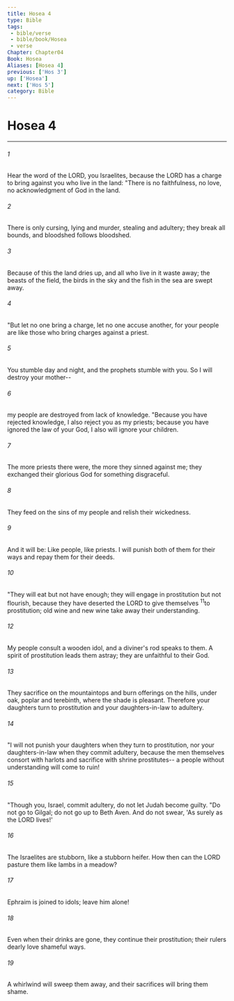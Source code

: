 ```yaml
---
title: Hosea 4
type: Bible
tags:
 - bible/verse
 - bible/book/Hosea
 - verse
Chapter: Chapter04
Book: Hosea
Aliases: [Hosea 4]
previous: ['Hos 3']
up: ['Hosea']
next: ['Hos 5']
category: Bible
---
```

# Hosea 4

***


###### 1 
Hear the word of the LORD, you Israelites, because the LORD has a charge to bring against you who live in the land: "There is no faithfulness, no love, no acknowledgment of God in the land. 

###### 2 
There is only cursing, lying and murder, stealing and adultery; they break all bounds, and bloodshed follows bloodshed. 

###### 3 
Because of this the land dries up, and all who live in it waste away; the beasts of the field, the birds in the sky and the fish in the sea are swept away. 

###### 4 
"But let no one bring a charge, let no one accuse another, for your people are like those who bring charges against a priest. 

###### 5 
You stumble day and night, and the prophets stumble with you. So I will destroy your mother-- 

###### 6 
my people are destroyed from lack of knowledge. "Because you have rejected knowledge, I also reject you as my priests; because you have ignored the law of your God, I also will ignore your children. 

###### 7 
The more priests there were, the more they sinned against me; they exchanged their glorious God for something disgraceful. 

###### 8 
They feed on the sins of my people and relish their wickedness. 

###### 9 
And it will be: Like people, like priests. I will punish both of them for their ways and repay them for their deeds. 

###### 10 
"They will eat but not have enough; they will engage in prostitution but not flourish, because they have deserted the LORD to give themselves <sup class="versenum mid-line">11</sup>to prostitution; old wine and new wine take away their understanding. 

###### 12 
My people consult a wooden idol, and a diviner's rod speaks to them. A spirit of prostitution leads them astray; they are unfaithful to their God. 

###### 13 
They sacrifice on the mountaintops and burn offerings on the hills, under oak, poplar and terebinth, where the shade is pleasant. Therefore your daughters turn to prostitution and your daughters-in-law to adultery. 

###### 14 
"I will not punish your daughters when they turn to prostitution, nor your daughters-in-law when they commit adultery, because the men themselves consort with harlots and sacrifice with shrine prostitutes-- a people without understanding will come to ruin! 

###### 15 
"Though you, Israel, commit adultery, do not let Judah become guilty. "Do not go to Gilgal; do not go up to Beth Aven. And do not swear, 'As surely as the LORD lives!' 

###### 16 
The Israelites are stubborn, like a stubborn heifer. How then can the LORD pasture them like lambs in a meadow? 

###### 17 
Ephraim is joined to idols; leave him alone! 

###### 18 
Even when their drinks are gone, they continue their prostitution; their rulers dearly love shameful ways. 

###### 19 
A whirlwind will sweep them away, and their sacrifices will bring them shame. 
